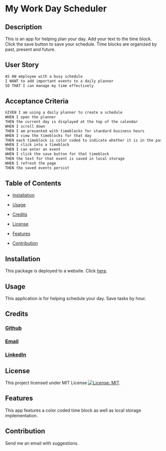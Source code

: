 # My Work Day Scheduler


  ## Description

  This is an app for helping plan your day. Add your text to the time block. Click the save button to save your schedule. Time blocks are organized by past, present and future. 

  ## User Story

```md
AS AN employee with a busy schedule
I WANT to add important events to a daily planner
SO THAT I can manage my time effectively
```

## Acceptance Criteria

```md
GIVEN I am using a daily planner to create a schedule
WHEN I open the planner
THEN the current day is displayed at the top of the calendar
WHEN I scroll down
THEN I am presented with timeblocks for standard business hours
WHEN I view the timeblocks for that day
THEN each timeblock is color coded to indicate whether it is in the past, present, or future
WHEN I click into a timeblock
THEN I can enter an event
WHEN I click the save button for that timeblock
THEN the text for that event is saved in local storage
WHEN I refresh the page
THEN the saved events persist
```


  ## Table of Contents

  - [Installation](#installation)

  - [Usage](#usage)

  - [Credits](#credits)

  - [License](#license)

  - [Features](#features)

  - [Contribution](#contribution)


  ## Installation

  This package is deployed to a website. 
  Click [here](https://jbungurait.github.io/My_Day_Scheduler/).

  ## Usage

  This application is for helping schedule your day. Save tasks by hour. 


  ## Credits

  ### [Github](https://github.com/jbungurait)
  ### [Email](mailto:jbungurait@gmail.com;)
  ### [LinkedIn](https://www.linkedin.com/in/josh-ungurait-0045b352/)


  ## License

  This project licensed under MIT License [![License: MIT](https://img.shields.io/badge/License-MIT-yellow.svg)](https://opensource.org/licenses/MIT).

  ## Features

  This app features a color coded time block as well as local storage implementation.

  ## Contribution

  Send me an email with suggestions.
